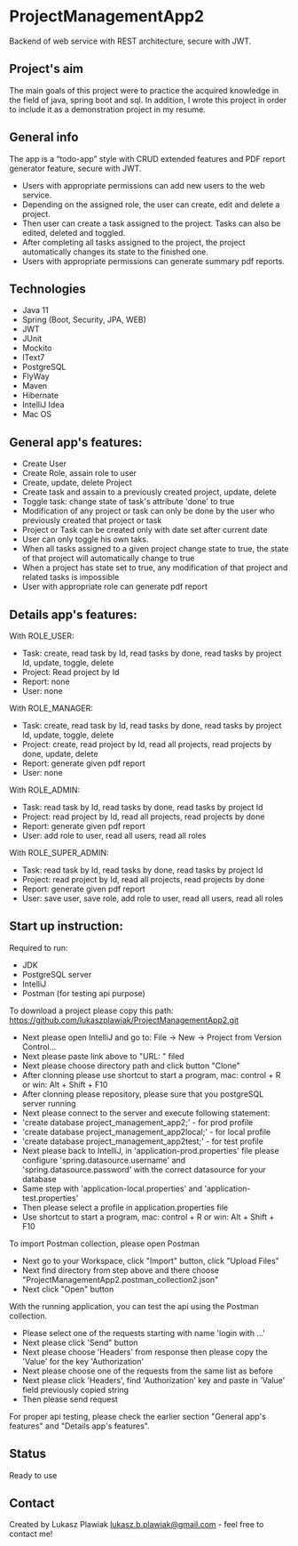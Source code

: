 # ProjectManagementApp2
Backend of web service with REST architecture, secure with JWT. 


## Project's aim
The main goals of this project were to practice the acquired knowledge in the field of java, spring boot and sql. In addition, I wrote this project in order to include it as a demonstration project in my resume.


## General info
The app is a “todo-app” style with CRUD extended features and PDF report generator feature, secure with JWT.
* Users with appropriate permissions can add new users to the web service.
* Depending on the assigned role, the user can create, edit and delete a project. 
* Then user can create a task assigned to the project. Tasks can also be edited, deleted and toggled.
* After completing all tasks assigned to the project, the project automatically changes its state to the finished one.
* Users with appropriate permissions can generate summary pdf reports.


## Technologies
* Java 11
* Spring (Boot, Security, JPA, WEB)
* JWT
* JUnit
* Mockito
* IText7
* PostgreSQL
* FlyWay
* Maven
* Hibernate
* IntelliJ Idea
* Mac OS


## General app's features:
* Create User
* Create Role, assain role to user
* Create, update, delete Project 
* Create task and assain to a previously created project, update, delete
* Toggle task: change state of task's attribute 'done' to true
* Modification of any project or task can only be done by the user who previously created that project or task
* Project or Task can be created only with date set after current date
* User can only toggle his own taks.
* When all tasks assigned to a given project change state to true,
the state of that project will automatically change to true
* When a project has state set to true, any modification of that project and related tasks is impossible 
* User with appropriate role can generate pdf report


## Details app's features:
With ROLE_USER:
* Task: create, read task by Id, read tasks by done, read tasks by project Id, update, toggle, delete 
* Project: Read project by Id
* Report: none
* User: none

With ROLE_MANAGER:
* Task: create, read task by Id, read tasks by done, read tasks by project Id, update, toggle, delete 
* Project: create, read project by Id, read all projects, read projects by done, update, delete
* Report: generate given pdf report
* User: none

With ROLE_ADMIN:
* Task: read task by Id, read tasks by done, read tasks by project Id
* Project: read project by Id, read all projects, read projects by done
* Report: generate given pdf report
* User: add role to user, read all users, read all roles

With ROLE_SUPER_ADMIN:
* Task: read task by Id, read tasks by done, read tasks by project Id
* Project: read project by Id, read all projects, read projects by done
* Report: generate given pdf report
* User: save user, save role, add role to user, read all users, read all roles


## Start up instruction:
Required to run:
* JDK
* PostgreSQL server
* IntelliJ
* Postman (for testing api purpose)

To download a project please copy this path: https://github.com/lukaszplawiak/ProjectManagementApp2.git 
* Next please open IntelliJ and go to: File -> New -> Project from Version Control...
* Next please paste link above to "URL: " filed
* Next please choose directory path and click button "Clone"
* After clonning please use shortcut to start a program, mac: control + R or win: Alt + Shift + F10
* After clonning please repository, please sure that you postgreSQL server running
* Next please connect to the server and execute following statement:
* 'create database project_management_app2;' - for prod profile
* 'create database project_management_app2local;' - for local profile
* 'create database project_management_app2test;' - for test profile
* Next please back to IntelliJ, in 'application-prod.properties' file please configure 'spring.datasource.username' and 'spring.datasource.password' with the correct datasource for your database
* Same step with 'application-local.properties' and 'application-test.properties'
* Then please select a profile in application.properties file
* Use shortcut to start a program, mac: control + R or win: Alt + Shift + F10

To import Postman collection, please open Postman 
* Next go to your Workspace, click "Import" button, click "Upload Files"
* Next find directory from step above and there choose "ProjectManagementApp2.postman_collection2.json"
* Next click "Open" button

With the running application, you can test the api using the Postman collection.

* Please select one of the requests starting with name 'login with ...'
* Next please click 'Send" button
* Next please choose 'Headers' from response then please copy the 'Value' for the key 'Authorization'
* Next please choose one of the requests from the same list as before
* Next please click 'Headers', find 'Authorization' key and paste in 'Value' field previously copied string
* Then please send request

For proper api testing, please check the earlier section "General app's features" and "Details app's features".


## Status
Ready to use


## Contact
Created by Lukasz Plawiak lukasz.b.plawiak@gmail.com - feel free to contact me!
